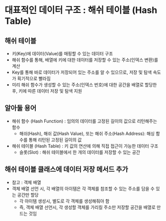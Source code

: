 # 대표적인 데이터 구조 : 해쉬 테이블 (Hash Table)
## 해쉬 테이블
- 키(Key)에 데이터(Value)를 매핑할 수 있는 데이터 구조
- 해쉬 함수를 통해, 배열에 키에 대한 데이터를 저장할 수 있는 주소(인덱스 변환)를 계산
- Key를 통해 바로 데이터가 저장되어 있는 주소를 알 수 있으므로, 저장 및 탐색 속도가 획기적으로 빨라짐
- 미리 해쉬 함수가 생성할 수 있는 주소(인덱스 번호)에 대한 공간을 배열로 할당한 후,
키에 따른 데이터 저장 및 탐색 지원

## 알아둘 용어
- 해쉬 함수 (Hash Function) : 임의의 데이터를 고정된 길이의 값으로 리턴해주는 함수
    - 해쉬(Hash), 해쉬 값(Hash Value), 또는 해쉬 주소(Hash Address): 해싱 함수를 통해 리턴된 고정된 길이의 값
- 해쉬 테이블 (Hash Table) : 키 값의 연산에 의해 직접 접근이 가능한 데이터 구조
    - 슬롯(Slot) : 해쉬 테이블에서 한 개의 데이터를 저장할 수 있는 공간
    
## 해쉬 테이블 클래스에 데이터 저장 메서드 추가
- 참고 : 객체 배열
- 객체 배열 선언 시, 각 배열의 아이템은 각 객체를 참조할 수 있는 주소를 담을 수 있는 공간만 할당
  - 각 아이템 생성시, 별도로 각 객체를 생성해줘야 함
  - 즉, 객체 배열 선언시, 각 생성할 객체를 가리킬 주소만 저장할 공간을 배열로 만드는 것임

